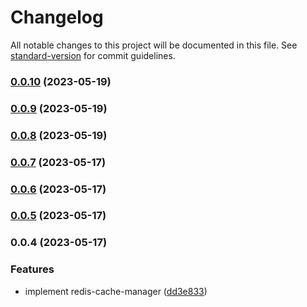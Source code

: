 # Changelog

All notable changes to this project will be documented in this file. See [standard-version](https://github.com/conventional-changelog/standard-version) for commit guidelines.

### [0.0.10](https://github.com/i1kazantsev/redis-cache-client/compare/v0.0.9...v0.0.10) (2023-05-19)

### [0.0.9](https://github.com/i1kazantsev/redis-cache-client/compare/v0.0.8...v0.0.9) (2023-05-19)

### [0.0.8](https://github.com/i1kazantsev/redis-cache-client/compare/v0.0.7...v0.0.8) (2023-05-19)

### [0.0.7](https://github.com/i1kazantsev/redis-cache-client/compare/v0.0.6...v0.0.7) (2023-05-17)

### [0.0.6](https://github.com/i1kazantsev/redis-cache-client/compare/v0.0.5...v0.0.6) (2023-05-17)

### [0.0.5](https://github.com/i1kazantsev/redis-cache-client/compare/v0.0.4...v0.0.5) (2023-05-17)

### 0.0.4 (2023-05-17)


### Features

* implement redis-cache-manager ([dd3e833](https://github.com/i1kazantsev/redis-cache-client/commit/dd3e833f0a019cdebe61d2b761107e1dd25338a4))
